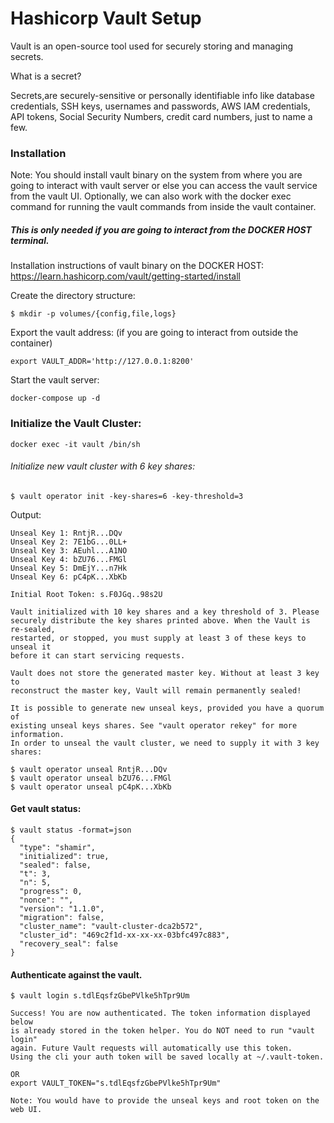 # Hashicorp Vault Setup
Vault is an open-source tool used for securely storing and managing secrets.

What is a secret? 

Secrets,are securely-sensitive or personally identifiable info like database credentials, SSH keys, usernames and passwords, AWS IAM credentials, API tokens, Social Security Numbers, credit card numbers, just to name a few.

### Installation

Note:  You should install vault binary on the system from where you are going to interact with vault server or else you can access the vault service from the vault UI. Optionally, we can also work with the docker exec command for running the vault commands from inside the vault container.  

#####  This is only needed if you are going to interact from the DOCKER HOST terminal. 
Installation instructions of vault binary on the DOCKER HOST: \
https://learn.hashicorp.com/vault/getting-started/install 

Create the directory structure:
```
$ mkdir -p volumes/{config,file,logs} 
```
Export the vault address: (if you are going to interact from outside the container)
```
export VAULT_ADDR='http://127.0.0.1:8200'
```
Start the vault server:
```
docker-compose up -d
```

### Initialize the Vault Cluster:

```
docker exec -it vault /bin/sh 
```

###### Initialize new vault cluster with 6 key shares:

```
$ vault operator init -key-shares=6 -key-threshold=3
```
Output: 
```
Unseal Key 1: RntjR...DQv
Unseal Key 2: 7E1bG...0LL+
Unseal Key 3: AEuhl...A1NO
Unseal Key 4: bZU76...FMGl
Unseal Key 5: DmEjY...n7Hk
Unseal Key 6: pC4pK...XbKb

Initial Root Token: s.F0JGq..98s2U

Vault initialized with 10 key shares and a key threshold of 3. Please
securely distribute the key shares printed above. When the Vault is re-sealed,
restarted, or stopped, you must supply at least 3 of these keys to unseal it
before it can start servicing requests.

Vault does not store the generated master key. Without at least 3 key to
reconstruct the master key, Vault will remain permanently sealed!

It is possible to generate new unseal keys, provided you have a quorum of
existing unseal keys shares. See "vault operator rekey" for more information.
In order to unseal the vault cluster, we need to supply it with 3 key shares:

$ vault operator unseal RntjR...DQv
$ vault operator unseal bZU76...FMGl
$ vault operator unseal pC4pK...XbKb
```
#### Get vault status:

```
$ vault status -format=json
{
  "type": "shamir",
  "initialized": true,
  "sealed": false,
  "t": 3,
  "n": 5,
  "progress": 0,
  "nonce": "",
  "version": "1.1.0",
  "migration": false,
  "cluster_name": "vault-cluster-dca2b572",
  "cluster_id": "469c2f1d-xx-xx-xx-03bfc497c883",
  "recovery_seal": false
}
```

#### Authenticate against the vault.

```
$ vault login s.tdlEqsfzGbePVlke5hTpr9Um

Success! You are now authenticated. The token information displayed below
is already stored in the token helper. You do NOT need to run "vault login"
again. Future Vault requests will automatically use this token.
Using the cli your auth token will be saved locally at ~/.vault-token.

OR 
export VAULT_TOKEN="s.tdlEqsfzGbePVlke5hTpr9Um"

Note: You would have to provide the unseal keys and root token on the web UI.
```

